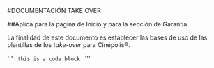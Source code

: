 #DOCUMENTACIÓN TAKE OVER 

##Aplica para la pagina de Inicio y para la sección de Garantía

La finalidad de este documento es establecer las bases de uso de las plantillas de los *take-over* para Cinépolis®.


'''
<code> this is a code block </code>
'''